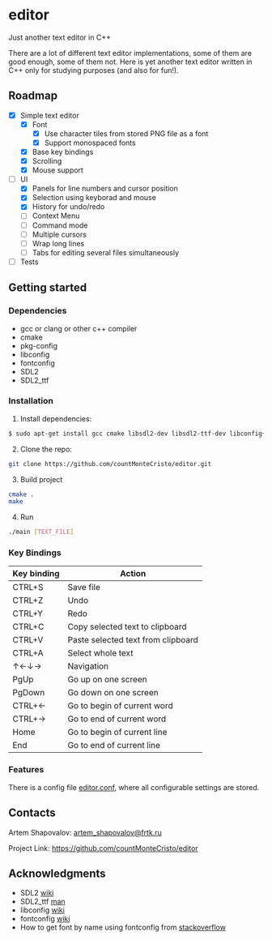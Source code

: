 # editor
Just another text editor in C++

There are a lot of different text editor implementations, some of them are good enough, some of them not. Here is yet another text editor written in C++ 
only for studying purposes (and also for fun!).

## Roadmap

- [x] Simple text editor
  - [x] Font
    - [x] Use character tiles from stored PNG file as a font
    - [x] Support monospaced fonts
  - [x] Base key bindings
  - [x] Scrolling
  - [x] Mouse support
- [ ] UI
  - [x] Panels for line numbers and cursor position
  - [x] Selection using keyborad and mouse
  - [x] History for undo/redo
  - [ ] Context Menu
  - [ ] Command mode
  - [ ] Multiple cursors
  - [ ] Wrap long lines
  - [ ] Tabs for editing several files simultaneously
- [ ] Tests

## Getting started
### Dependencies
* gcc or clang or other c++ compiler
* cmake
* pkg-config
* libconfig
* fontconfig
* SDL2
* SDL2_ttf

### Installation
1. Install dependencies:
```sh
$ sudo apt-get install gcc cmake libsdl2-dev libsdl2-ttf-dev libconfig++-dev libfontconfig1 
```

2. Clone the repo:
```sh
git clone https://github.com/countMonteCristo/editor.git
```

3. Build project
```sh
cmake .
make
```

4. Run
```sh
./main [TEXT_FILE]
```

### Key Bindings

| Key binding |              Action                |
|-------------|------------------------------------|
| CTRL+S      | Save file                          |
| CTRL+Z      | Undo                               |
| CTRL+Y      | Redo                               |
| CTRL+C      | Copy selected text to clipboard    |
| CTRL+V      | Paste selected text from clipboard |
| CTRL+A      | Select whole text                  |
| ↑←↓→        | Navigation                         |
| PgUp        | Go up on one screen                |
| PgDown      | Go down on one screen              |
| CTRL+←      | Go to begin of current word        |
| CTRL+→      | Go to end of current word          |
| Home        | Go to begin of current line        |
| End         | Go to end of current line          |


### Features

There is a config file [editor.conf](https://github.com/countMonteCristo/editor/blob/main/editor.conf), where all configurable settings are stored.

## Contacts

Artem Shapovalov: artem_shapovalov@frtk.ru

Project Link: https://github.com/countMonteCristo/editor

## Acknowledgments
* SDL2 [wiki](https://wiki.libsdl.org/)
* SDL2_ttf [man](https://www.libsdl.org/projects/SDL_ttf/docs/SDL_ttf.pdf)
* libconfig [wiki](https://hyperrealm.github.io/libconfig/libconfig_manual.html)
* fontconfig [wiki](https://www.freedesktop.org/wiki/Software/fontconfig/)
* How to get font by name using fontconfig from [stackoverflow](https://stackoverflow.com/questions/10542832/how-to-use-fontconfig-to-get-font-list-c-c)
